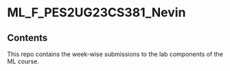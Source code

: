 # ML_F_PES2UG23CS381_Nevin

## Contents

This repo contains the week-wise submissions to the lab components of the ML course.
